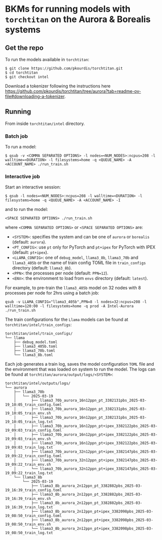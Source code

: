 # BKMs for running models with `torchtitan` on the Aurora & Borealis systems

## Get the repo
To run the models available in `torchtitan`:
```
$ git clone https://github.com/pkourdis/torchtitan.git
$ cd torchtitan
$ git checkout intel
```
Download a tokenizer following the instructions here https://github.com/pkourdis/torchtitan/tree/aurora?tab=readme-ov-file#downloading-a-tokenizer.

## Running
From inside `torchtitan/intel` directory.
### Batch job
To run a model:
```
$ qsub -v <COMMA SEPARATED OPTIONS> -l nodes=<NUM_NODES>:ncpus=208 -l walltime=<DURATION> -l filesystems=home -q <QUEUE_NAME> -A <ACCOUNT_NAME> ./run_train.sh
```
### Interactive job
Start an interactive session:
```
$ qsub -l nodes=<NUM_NODES>:ncpus=208 -l walltime=<DURATION> -l filesystems=home -q <QUEUE_NAME> -A <ACCOUNT_NAME> -I
```
and to run the model:
```
<SPACE SEPARATED OPTIONS> ./run_train.sh
```
where `<COMMA SEPARATED OPTIONS>` or `<SPACE SEPARATED OPTIONS>` are:
* `<SYSTEM>`: specifies the system and can be one of `aurora` or `borealis` (default: `aurora`).
* `<PT_CONFIG>`: use `pt` only for PyTorch and `pt+ipex` for PyTorch with IPEX (default: `pt+ipex`).
* `<LLAMA_CONFIG>`: one of `debug_model`, `llama3_8b`, `llama3_70b` and `llama3_405b` or the name of train config TOML file in `train_configs` directory (default: `llama3_8b`).
* `<PPN>`: the processes per node (default: `PPN=12`).
* `<ENV>`: the environment to load from `envs` directory (default: `latest`).

For example, to pre-train the `llama3_405b` model on 32 nodes with 8 processes per node for 2hrs using a batch job:
```
qsub -v LLAMA_CONFIG="llama3_405b",PPN=8 -l nodes=32:ncpus=208 -l walltime=120:00 -l filesystems=home -q prod -A Intel-Aurora ./run_train.sh
```
The train configurations for the `Llama` models can be found at `torchtitan/intel/train_configs`:
```
torchtitan/intel/train_configs/
└── llama
    ├── debug_model.toml
    ├── llama3_405b.toml
    ├── llama3_70b.toml
    └── llama3_8b.toml
```
Each job generates a train log, saves the model configuration `TOML` file and the environment that was loaded on system to run the model. The logs can be found at `torchtitan/aurora/output/logs/<SYSTEM>`:
```
torchtitan/intel/outputs/logs/
└── aurora
    ├── llama3_70b
    │   └── 2025-03-19
    │       ├── llama3_70b_aurora_16n12ppn_pt_3382131pbs_2025-03-19_10:05_train_config.toml
    │       ├── llama3_70b_aurora_16n12ppn_pt_3382131pbs_2025-03-19_10:05_train_env.sh
    │       ├── llama3_70b_aurora_16n12ppn_pt_3382131pbs_2025-03-19_10:05_train_log.txt
    │       ├── llama3_70b_aurora_16n12ppn_pt+ipex_3382122pbs_2025-03-19_09:03_train_config.toml
    │       ├── llama3_70b_aurora_16n12ppn_pt+ipex_3382122pbs_2025-03-19_09:03_train_env.sh
    │       ├── llama3_70b_aurora_16n12ppn_pt+ipex_3382122pbs_2025-03-19_09:03_train_log.txt
    │       ├── llama3_70b_aurora_32n12ppn_pt+ipex_3382147pbs_2025-03-19_09:22_train_config.toml
    │       ├── llama3_70b_aurora_32n12ppn_pt+ipex_3382147pbs_2025-03-19_09:22_train_env.sh
    │       └── llama3_70b_aurora_32n12ppn_pt+ipex_3382147pbs_2025-03-19_09:22_train_log.txt
    └── llama3_8b
        └── 2025-03-19
            ├── llama3_8b_aurora_2n12ppn_pt_3382882pbs_2025-03-19_16:39_train_config.toml
            ├── llama3_8b_aurora_2n12ppn_pt_3382882pbs_2025-03-19_16:39_train_env.sh
            ├── llama3_8b_aurora_2n12ppn_pt_3382882pbs_2025-03-19_16:39_train_log.txt
            ├── llama3_8b_aurora_2n12ppn_pt+ipex_3382098pbs_2025-03-19_08:50_train_config.toml
            ├── llama3_8b_aurora_2n12ppn_pt+ipex_3382098pbs_2025-03-19_08:50_train_env.sh
            └── llama3_8b_aurora_2n12ppn_pt+ipex_3382098pbs_2025-03-19_08:50_train_log.txt
```
